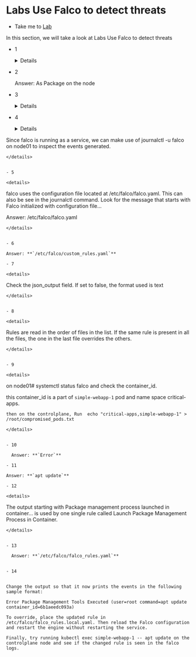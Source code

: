 # Labs Use Falco to detect threats
  - Take me to [Lab](https://kodekloud.com/courses/1378608/lectures/31804484)

In this section, we will take a look at Labs Use Falco to detect threats

- 1

  <details>
    ```
    You will have to check the status of the falco service on both node.
    Or if it deployed as a pod, check if it running on all nodes using
    kubectl get pods --all-namespaces or systemctl status falco
    ```
  </details>  


- 2

    Answer: As Package on the node



- 3
  <details>
  ```
  Use systemctl status falco and inspect the status.

  Answer: Running

  ```
  </details>


- 4
  <details>
  ```
Since falco is running as a service, we can make use of journalctl -u falco on node01 to inspect the events generated.

  ```
  </details>


- 5

  <details>
  ```
  falco uses the configuration file located at /etc/falco/falco.yaml. This can also be see in the journalctl command.
Look for the message that starts with Falco initialized with configuration file...

  Answer: /etc/falco/falco.yaml
  ```
  </details>


- 6

  Answer: **`/etc/falco/custom_rules.yaml`**

- 7

  <details>
  ```
  Check the json_output field. If set to false, the format used is text
  ```
  </details>


- 8

  <details>
  ```
  Rules are read in the order of files in the list. If the same rule is present in all the files, the one in the last file overrides the others.
  ```
  </details>


- 9

  <details>
  ```
  on node01# systemctl status falco  and check the container_id.

   this container_id is a part of `simple-webapp-1` pod and name space critical-apps.

    then on the controlplane, Run  echo "critical-apps,simple-webapp-1" > /root/compromised_pods.txt

  ```
  </details>


- 10

    Answer: **`Error`**

- 11

  Answer: **`apt update`**

- 12

  <details>
  ```
  The output starting with Package management process launched in container... is used by one single rule called Launch Package Management Process in Container.
  ```
  </details>


- 13

    Answer: **`/etc/falco/falco_rules.yaml`**


- 14


  Change the output so that it now prints the events in the following sample format:

  Error Package Management Tools Executed (user=root command=apt update container_id=6b1aeedc093a)

To override, place the updated rule in /etc/falco/falco_rules.local.yaml. Then reload the Falco configuration and restart the engine without restarting the service.

Finally, try running kubectl exec simple-webapp-1 -- apt update on the controlplane node and see if the changed rule is seen in the falco logs.
